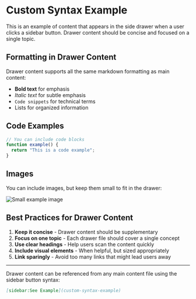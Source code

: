 # Custom Syntax Example

This is an example of content that appears in the side drawer when a user clicks a sidebar button. Drawer content should be concise and focused on a single topic.

## Formatting in Drawer Content

Drawer content supports all the same markdown formatting as main content:

- **Bold text** for emphasis
- *Italic text* for subtle emphasis
- `Code snippets` for technical terms
- Lists for organized information

## Code Examples

```javascript
// You can include code blocks
function example() {
  return "This is a code example";
}
```

## Images

You can include images, but keep them small to fit in the drawer:

![Small example image](https://via.placeholder.com/300x150)

## Best Practices for Drawer Content

1. **Keep it concise** - Drawer content should be supplementary
2. **Focus on one topic** - Each drawer file should cover a single concept
3. **Use clear headings** - Help users scan the content quickly
4. **Include visual elements** - When helpful, but sized appropriately
5. **Link sparingly** - Avoid too many links that might lead users away

---

Drawer content can be referenced from any main content file using the sidebar button syntax:

```markdown
[sidebar:See Example](custom-syntax-example)
``` 